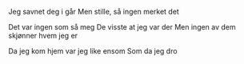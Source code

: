 Jeg savnet deg i går
Men stille, så ingen merket det

Det var ingen som så meg
De visste at jeg var der
Men ingen av dem skjønner hvem jeg er

Da jeg kom hjem var jeg like ensom
Som da jeg dro
